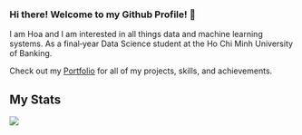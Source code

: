 ### Hi there! Welcome to my Github Profile! 👋

I am Hoa and I am interested in all things data and machine learning systems. As a final‑year Data Science student at the Ho Chi Minh University of Banking.

Check out my [Portfolio](https://nguyennhathoa6255.github.io/) for all of my projects, skills, and achievements.


##  My Stats
![](https://github-readme-stats.vercel.app/api?username=nguyennhathoa6255&theme=dark&hide_border=false&include_all_commits=false&count_private=false)
